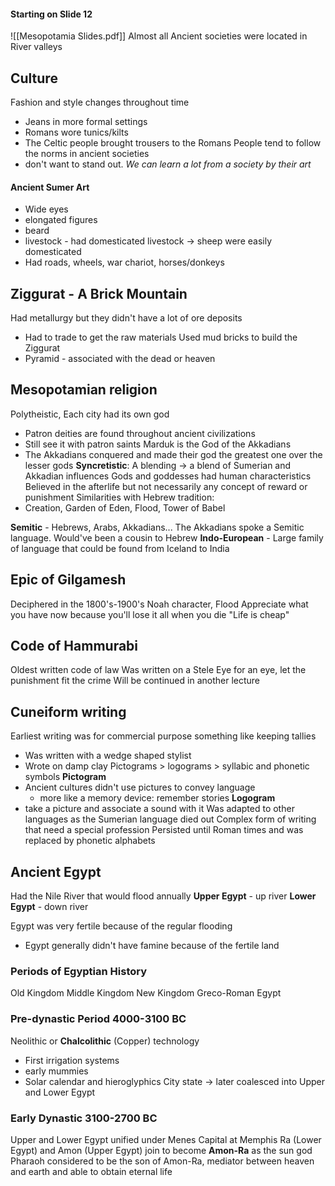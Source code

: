 
#### Starting on Slide 12
![[Mesopotamia Slides.pdf]]
Almost all Ancient societies were located in River valleys

## Culture
Fashion and style changes throughout time
- Jeans in more formal settings
- Romans wore tunics/kilts
- The Celtic people brought trousers to the Romans
People tend to follow the norms in ancient societies 
- don't want to stand out.
*We can learn a lot from a society by their art*
#### Ancient Sumer Art
- Wide eyes
- elongated figures
- beard 
- livestock - had domesticated livestock -> sheep were easily domesticated
- Had roads, wheels, war chariot, horses/donkeys
## Ziggurat - A Brick Mountain
Had metallurgy but they didn't have a lot of ore deposits
- Had to trade to get the raw materials
Used mud bricks to build the Ziggurat
- Pyramid - associated with the dead or heaven

## Mesopotamian religion
Polytheistic, Each city had its own god
- Patron deities are found throughout ancient civilizations
- Still see it with patron saints
Marduk is the God of the Akkadians
- The Akkadians conquered and made their god the greatest one over the lesser gods
**Syncretistic**: A blending -> a blend of Sumerian and Akkadian influences
Gods and goddesses had human characteristics
Believed in the afterlife but not necessarily any concept of reward or punishment
Similarities with Hebrew tradition:
- Creation, Garden of Eden, Flood, Tower of Babel

**Semitic** - Hebrews, Arabs, Akkadians...
The Akkadians spoke a Semitic language. Would've been a cousin to Hebrew
**Indo-European** - Large family of language that could be found from Iceland to India

## Epic of Gilgamesh
Deciphered in the 1800's-1900's
Noah character, Flood
Appreciate what you have now because you'll lose it all when you die
"Life is cheap"
## Code of Hammurabi
Oldest written code of law
Was written on a Stele
Eye for an eye, let the punishment fit the crime
Will be continued in another lecture

## Cuneiform writing
Earliest writing was for commercial purpose something like keeping tallies
- Was written with a wedge shaped stylist
- Wrote on damp clay 
Pictograms > logograms > syllabic and phonetic symbols
**Pictogram**
- Ancient cultures didn't use pictures to convey language
	-  more like a memory device: remember stories
**Logogram**
- take a picture and associate a sound with it
Was adapted to other languages as the Sumerian language died out
Complex form of writing that need a special profession
Persisted until Roman times and was replaced by phonetic alphabets

## Ancient Egypt
Had the Nile River that would flood annually
**Upper Egypt** - up river
**Lower Egypt** - down river

Egypt was very fertile because of the regular flooding 
- Egypt generally didn't have famine because of the fertile land
### Periods of Egyptian History
Old Kingdom
Middle Kingdom
New Kingdom
Greco-Roman Egypt 

### Pre-dynastic Period 4000-3100 BC
Neolithic or **Chalcolithic** (Copper) technology
- First irrigation systems
- early mummies
- Solar calendar and hieroglyphics
City state -> later coalesced into Upper and Lower Egypt
### Early Dynastic 3100-2700 BC
Upper and Lower Egypt unified under Menes
Capital at Memphis
Ra (Lower Egypt) and Amon (Upper Egypt) join to become **Amon-Ra** as the sun god
Pharaoh considered to be the son of Amon-Ra, mediator between heaven and earth and able to obtain eternal life